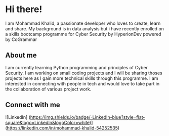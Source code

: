 # Hi there!

I am Mohammad Khalid, a passionate developer who loves to create, learn and share. My background is in data analysis but i have recently enrolled on a skills bootcamp programme for Cyber Security by HyperionDev powered by CoGrammar

## About me

I am currently learning Python programming and principles of Cyber Security. I am working on small coding projects and I will be sharing thoses projects here as I gain more technical skills through this programme. I am interested in connecting with people in tech and would love to take part in the collaboration of various project work.

## Connect with me

![LinkedIn] (https://img.shields.io/badge/-LinkedIn-blue?style=flat-square&logo=LinkedIn&logoColor=white)](https://linkedin.com/in/mohammad-khalid-54252535)
